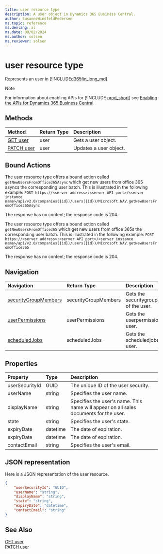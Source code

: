 ```yaml
---
title: user resource type
description: A user object in Dynamics 365 Business Central.
author: SusanneWindfeldPedersen
ms.topic: reference
ms.devlang: al
ms.date: 09/02/2024
ms.author: solsen
ms.reviewer: solsen
---
```


# user resource type

<!-- START>DO_NOT_EDIT -->
<!-- IMPORTANT:Do not edit any of the content between here and the END>DO_NOT_EDIT. -->
Represents an user in [!INCLUDE[d365fin_long_md](../../includes/d365fin_long_md.md)].

> [!NOTE]
> For information about enabling APIs for [!INCLUDE [prod_short](../../includes/prod_short.md)] see [Enabling the APIs for Dynamics 365 Business Central](../../api-reference/v2.0/enabling-apis-for-dynamics-nav.md).


## Methods

| Method | Return Type|Description |
|:--------------------|:-----------|:-------------------------|
|[GET user](../api/dynamics_user_get.md)|user|Gets a user object.|
|[PATCH user](../api/dynamics_user_update.md)|user|Updates a user object.|

## Bound Actions

The user resource type offers a bound action called `getNewUsersFromOffice365Async` which get new users from office 365 asyncs the corresponding user batch.
This is illustrated in the following example:
`POST https://<server address>:<server API port>/<server instance name>/api/v2.0/companies({id})/users({id})/Microsoft.NAV.getNewUsersFromOffice365Async`

The response has no content; the response code is 204.

The user resource type offers a bound action called `getNewUsersFromOffice365` which get new users from office 365s the corresponding user batch.
This is illustrated in the following example:
`POST https://<server address>:<server API port>/<server instance name>/api/v2.0/companies({id})/users({id})/Microsoft.NAV.getNewUsersFromOffice365`

The response has no content; the response code is 204.

## Navigation

| Navigation |Return Type| Description |
|:----------|:----------|:-----------------|
|[securityGroupMembers](dynamics_securitygroupmember.md)|securityGroupMembers |Gets the securitygroupmembers of the user.|
|[userPermissions](dynamics_userpermission.md)|userPermissions |Gets the userpermissions of the user.|
|[scheduledJobs](dynamics_scheduledjob.md)|scheduledJobs |Gets the scheduledjobs of the user.|

## Properties

| Property           | Type   |Description     |
|:-------------------|:-------|:---------------|
|userSecurityId|GUID|The unique ID of the user security.|
|userName|string|Specifies the user name.|
|displayName|string|Specifies the user's name. This name will appear on all sales documents for the user.|
|state|string|Specifies the user's state.|
|expiryDate|datetime|The date of expiration.|
|expiryDate|datetime|The date of expiration.|
|contactEmail|string|Specifies the user's email.|

## JSON representation

Here is a JSON representation of the user resource.


```json
{
    "userSecurityId": "GUID",
    "userName": "string",
    "displayName": "string",
    "state": "string",
    "expiryDate": "datetime",
    "contactEmail": "string"
}
```

## See Also
[GET user](../api/dynamics_user_get.md)  
[PATCH user](../api/dynamics_user_update.md)  
